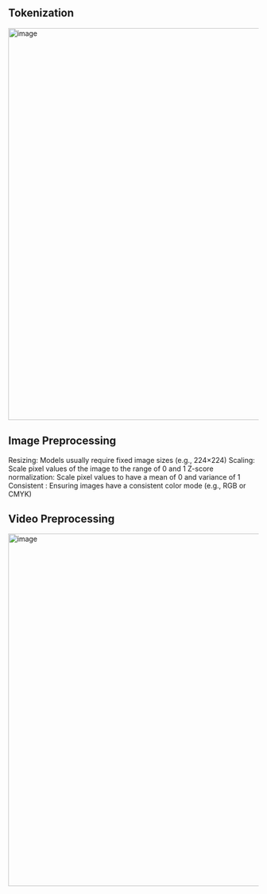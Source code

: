 ## Tokenization
<img width="787" alt="image" src="https://github.com/user-attachments/assets/ae0bc217-cf79-4e14-b717-0a8f07d77a9e" />

## Image Preprocessing
Resizing: Models usually require fixed image sizes (e.g., 224×224)
Scaling: Scale pixel values of the image to the range of 0 and 1
Z-score normalization: Scale pixel values to have a mean of 0 and variance of 1
Consistent : Ensuring images have a consistent color mode (e.g., RGB or CMYK)

## Video Preprocessing
<img width="708" alt="image" src="https://github.com/user-attachments/assets/bb70bbfd-c787-4419-bc57-d5753bde8fc4" />

